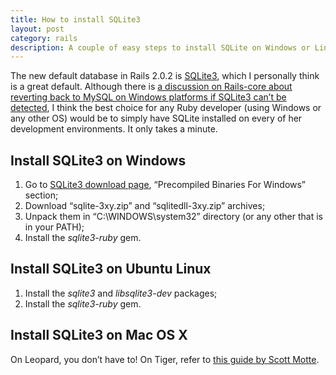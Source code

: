 ```yaml
---
title: How to install SQLite3
layout: post
category: rails
description: A couple of easy steps to install SQLite on Windows or Linux
---
```


The new default database in Rails 2.0.2 is [SQLite3][1], which I personally think is a great default. Although there is [a discussion on Rails-core about reverting back to MySQL on Windows platforms if SQLite3 can’t be detected][2], I think the best choice for any Ruby developer (using Windows or any other OS) would be to simply have SQLite installed on every of her development environments. It only takes a minute.

<h2 id="windows">Install SQLite3 on Windows</h2>

1. Go to [SQLite3 download page][3], “Precompiled Binaries For Windows” section;
2. Download “sqlite-3xy.zip” and “sqlitedll-3xy.zip” archives;
3. Unpack them in “C:\WINDOWS\system32” directory (or any other that is in your PATH);
4. Install the <i>sqlite3-ruby</i> gem.

<h2 id="linux">Install SQLite3 on Ubuntu Linux</h2>

1. Install the <i>sqlite3</i> and <i>libsqlite3-dev</i> packages;
2. Install the <i>sqlite3-ruby</i> gem.

<h2 id="mac">Install SQLite3 on Mac OS X</h2>

On Leopard, you don’t have to! On Tiger, refer to [this guide by Scott Motte][4].


[1]: http://www.sqlite.org/
[2]: http://groups.google.com/group/rubyonrails-core/t/5e13088c604c7216
[3]: http://www.sqlite.org/download.html
[4]: http://scottmotte.com/archives/77